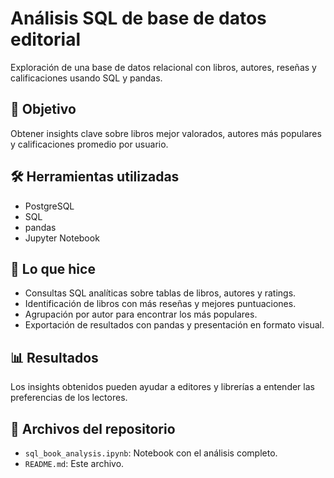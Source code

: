 # Análisis SQL de base de datos editorial

Exploración de una base de datos relacional con libros, autores, reseñas y calificaciones usando SQL y pandas.

## 🎯 Objetivo
Obtener insights clave sobre libros mejor valorados, autores más populares y calificaciones promedio por usuario.

## 🛠 Herramientas utilizadas
- PostgreSQL
- SQL
- pandas
- Jupyter Notebook

## 🧠 Lo que hice
- Consultas SQL analíticas sobre tablas de libros, autores y ratings.
- Identificación de libros con más reseñas y mejores puntuaciones.
- Agrupación por autor para encontrar los más populares.
- Exportación de resultados con pandas y presentación en formato visual.

## 📊 Resultados
Los insights obtenidos pueden ayudar a editores y librerías a entender las preferencias de los lectores.

## 📁 Archivos del repositorio
- `sql_book_analysis.ipynb`: Notebook con el análisis completo.
- `README.md`: Este archivo.